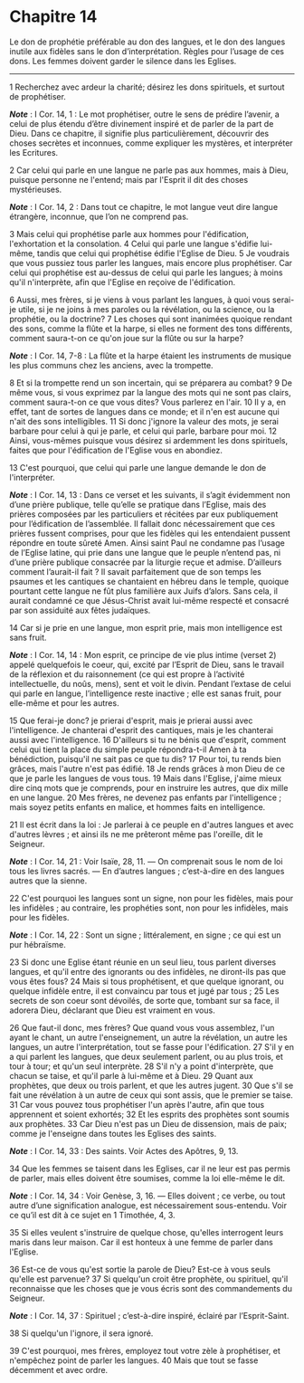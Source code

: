 # Chapitre 14

Le don de prophétie préférable au don des langues, et le don des langues inutile aux fidèles sans le don d’interprétation.
Règles pour l’usage de ces dons.
Les femmes doivent garder le silence dans les Eglises.

***

1 Recherchez avec ardeur la charité; désirez les dons spirituels, et surtout de prophétiser.

***Note*** :  I Cor. 14, 1 : Le mot prophétiser, outre le sens de prédire l’avenir, a celui de plus étendu d’être divinement inspiré et de parler de la part de Dieu. Dans ce chapitre, il signifie plus particulièrement, découvrir des choses secrètes et inconnues, comme expliquer les mystères, et interpréter les Ecritures.

2 Car celui qui parle en une langue ne parle pas aux hommes, mais à Dieu, puisque personne ne l'entend; mais par l'Esprit il dit des choses mystérieuses.

***Note*** :  I Cor. 14, 2 : Dans tout ce chapitre, le mot langue veut dire langue étrangère, inconnue, que l’on ne comprend pas.

3 Mais celui qui prophétise parle aux hommes pour l'édification, l'exhortation et la consolation. 4 Celui qui parle une langue s'édifie lui-même, tandis que celui qui prophétise édifie l'Eglise de Dieu. 5 Je voudrais que vous pussiez tous parler les langues, mais encore plus prophétiser. Car celui qui prophétise est au-dessus de celui qui parle les langues; à moins qu'il n'interprète, afin que l'Eglise en reçoive de l'édification.


6 Aussi, mes frères, si je viens à vous parlant les langues, à quoi vous serai-je utile, si je ne joins à mes paroles ou la révélation, ou la science, ou la prophétie, ou la doctrine? 7 Les choses qui sont inanimées quoique rendant des sons, comme la flûte et la harpe, si elles ne forment des tons différents, comment saura-t-on ce qu'on joue sur la flûte ou sur la harpe?

***Note*** :  I Cor. 14, 7-8 : La flûte et la harpe étaient les instruments de musique les plus communs chez les anciens, avec la trompette.

8 Et si la trompette rend un son incertain, qui se préparera au combat? 9 De même vous, si vous exprimez par la langue des mots qui ne sont pas clairs, comment saura-t-on ce que vous dites? Vous parlerez en l'air. 10 Il y a, en effet, tant de sortes de langues dans ce monde; et il n'en est aucune qui n'ait des sons intelligibles. 11 Si donc j'ignore la valeur des mots, je serai barbare pour celui à qui je parle, et celui qui parle, barbare pour moi. 12 Ainsi, vous-mêmes puisque vous désirez si ardemment les dons spirituels, faites que pour l'édification de l'Eglise vous en abondiez.


13 C'est pourquoi, que celui qui parle une langue demande le don de l'interpréter.

***Note*** :  I Cor. 14, 13 : Dans ce verset et les suivants, il s’agit évidemment non d’une prière publique, telle qu’elle se pratique dans l’Eglise, mais des prières composées par les particuliers et récitées par eux publiquement pour l’édification de l’assemblée. Il fallait donc nécessairement que ces prières fussent comprises, pour que les fidèles qui les entendaient pussent répondre en toute sûreté Amen. Ainsi saint Paul ne condamne pas l’usage de l’Eglise latine, qui prie dans une langue que le peuple n’entend pas, ni d’une prière publique consacrée par la liturgie reçue et admise. D’ailleurs comment l’aurait-il fait ? Il savait parfaitement que de son temps les psaumes et les cantiques se chantaient en hébreu dans le temple, quoique pourtant cette langue ne fût plus familière aux Juifs d’alors. Sans cela, il aurait condamné ce que Jésus-Christ avait lui-même respecté et consacré par son assiduité aux fêtes judaïques.

14 Car si je prie en une langue, mon esprit prie, mais mon intelligence est sans fruit.

***Note*** :  I Cor. 14, 14 : Mon esprit, ce principe de vie plus intime (verset 2) appelé quelquefois le coeur, qui, excité par l’Esprit de Dieu, sans le travail de la réflexion et du raisonnement (ce qui est propre à l’activité intellectuelle, du noûs, mens), sent et voit le divin. Pendant l’extase de celui qui parle en langue, l’intelligence reste inactive ; elle est sanas fruit, pour elle-même et pour les autres.

15 Que ferai-je donc? je prierai d'esprit, mais je prierai aussi avec l'intelligence. Je chanterai d'esprit des cantiques, mais je les chanterai aussi avec l'intelligence. 16 D'ailleurs si tu ne bénis que d'esprit, comment celui qui tient la place du simple peuple répondra-t-il Amen à ta bénédiction, puisqu'il ne sait pas ce que tu dis? 17 Pour toi, tu rends bien grâces, mais l'autre n'est pas édifié. 18 Je rends grâces à mon Dieu de ce que je parle les langues de vous tous. 19 Mais dans l'Eglise, j'aime mieux dire cinq mots que je comprends, pour en instruire les autres, que dix mille en une langue. 20 Mes frères, ne devenez pas enfants par l'intelligence ; mais soyez petits enfants en malice, et hommes faits en intelligence.


21 Il est écrit dans la loi : Je parlerai à ce peuple en d'autres langues et avec d'autres lèvres ; et ainsi ils ne me prêteront même pas l'oreille, dit le Seigneur.

***Note*** :  I Cor. 14, 21 : Voir Isaïe, 28, 11. ― On comprenait sous le nom de loi tous les livres sacrés. ― En d’autres langues ; c’est-à-dire en des langues autres que la sienne.

22 C'est pourquoi les langues sont un signe, non pour les fidèles, mais pour les infidèles ; au contraire, les prophéties sont, non pour les infidèles, mais pour les fidèles.

***Note*** :  I Cor. 14, 22 : Sont un signe ; littéralement, en signe ; ce qui est un pur hébraïsme.

23 Si donc une Eglise étant réunie en un seul lieu, tous parlent diverses langues, et qu'il entre des ignorants ou des infidèles, ne diront-ils pas que vous êtes fous? 24 Mais si tous prophétisent, et que quelque ignorant, ou quelque infidèle entre, il est convaincu par tous et jugé par tous ; 25 Les secrets de son coeur sont dévoilés, de sorte que, tombant sur sa face, il adorera Dieu, déclarant que Dieu est vraiment en vous.


26 Que faut-il donc, mes frères? Que quand vous vous assemblez, l'un ayant le chant, un autre l'enseignement, un autre la révélation, un autre les langues, un autre l'interprétation, tout se fasse pour l'édification. 27 S'il y en a qui parlent les langues, que deux seulement parlent, ou au plus trois, et tour à tour; et qu'un seul interprète. 28 S'il n'y a point d'interprète, que chacun se taise, et qu'il parle à lui-même et à Dieu. 29 Quant aux prophètes, que deux ou trois parlent, et que les autres jugent. 30 Que s'il se fait une révélation à un autre de ceux qui sont assis, que le premier se taise. 31 Car vous pouvez tous prophétiser l'un après l'autre, afin que tous apprennent et soient exhortés; 32 Et les esprits des prophètes sont soumis aux prophètes. 33 Car Dieu n'est pas un Dieu de dissension, mais de paix; comme je l'enseigne dans toutes les Eglises des saints.

***Note*** :  I Cor. 14, 33 : Des saints. Voir Actes des Apôtres, 9, 13.


34 Que les femmes se taisent dans les Eglises, car il ne leur est pas permis de parler, mais elles doivent être soumises, comme la loi elle-même le dit.

***Note*** :  I Cor. 14, 34 : Voir Genèse, 3, 16. ― Elles doivent ; ce verbe, ou tout autre d’une signification analogue, est nécessairement sous-entendu. Voir ce qu’il est dit à ce sujet en 1 Timothée, 4, 3.

35 Si elles veulent s'instruire de quelque chose, qu'elles interrogent leurs maris dans leur maison. Car il est honteux à une femme de parler dans l'Eglise.


36 Est-ce de vous qu'est sortie la parole de Dieu? Est-ce à vous seuls qu'elle est parvenue? 37 Si quelqu'un croit être prophète, ou spirituel, qu'il reconnaisse que les choses que je vous écris sont des commandements du Seigneur.

***Note*** :  I Cor. 14, 37 : Spirituel ; c’est-à-dire inspiré, éclairé par l’Esprit-Saint.

38 Si quelqu'un l'ignore, il sera ignoré.


39 C'est pourquoi, mes frères, employez tout votre zèle à prophétiser, et n'empêchez point de parler les langues. 40 Mais que tout se fasse décemment et avec ordre.

